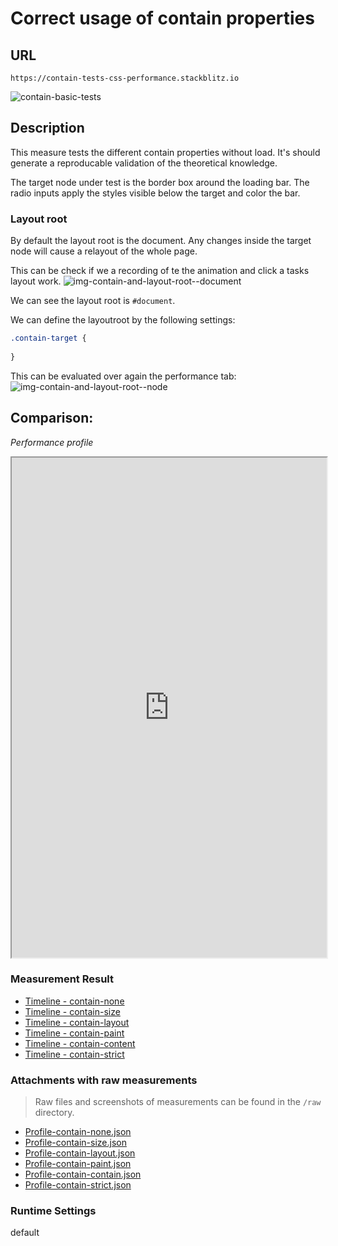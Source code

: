  
# Correct usage of contain properties 


## URL

`https://contain-tests-css-performance.stackblitz.io`

![contain-basic-tests](https://user-images.githubusercontent.com/95690470/158649244-e1d362b2-0803-48da-b22b-7c0443f8bb19.PNG)

## Description

This measure tests the different contain properties without load. It's should generate a reproducable validation of the theoretical knowledge.

The target node under test is the border box around the loading bar.
The radio inputs apply the styles visible below the target and color the bar.

### Layout root

By default the layout root is the document.
Any changes inside the target node will cause a relayout of the whole page.

This can be check if we a recording of te the animation and click a tasks layout work.
![img-contain-and-layout-root--document](https://user-images.githubusercontent.com/95690470/158653604-0754b098-dbcb-4adc-8c0e-8865859d0572.PNG)

We can see the layout root is `#document`.

We can define the layoutroot by the following settings:

```css
.contain-target {
 
}
```

This can be evaluated over again the performance tab:
![img-contain-and-layout-root--node](https://user-images.githubusercontent.com/95690470/158654190-dda771b2-66ca-463e-8b18-8c53e2a808ff.PNG)


## Comparison:

_Performance profile_
<iframe src="https://chromedevtools.github.io/timeline-viewer/?loadTimelineFromURL=https://raw.githubusercontent.com/push-based/css-contain-research/master/measures/Profile-contain-size.json" height="800px" width="100%"></iframe>


### Measurement Result

- [Timeline - contain-none](https://chromedevtools.github.io/timeline-viewer/?loadTimelineFromURL=https://raw.githubusercontent.com/push-based/css-contain-research/master/measures/Profile-contain-none.json)
- [Timeline - contain-size](https://chromedevtools.github.io/timeline-viewer/?loadTimelineFromURL=https://raw.githubusercontent.com/push-based/css-contain-research/master/measures/Profile-contain-size.json)
- [Timeline - contain-layout](https://chromedevtools.github.io/timeline-viewer/?loadTimelineFromURL=https://raw.githubusercontent.com/push-based/css-contain-research/master/measures/Profile-contain-layout.json)
- [Timeline - contain-paint](https://chromedevtools.github.io/timeline-viewer/?loadTimelineFromURL=https://raw.githubusercontent.com/push-based/css-contain-research/master/measures/Profile-contain-paint.json)
- [Timeline - contain-content](https://chromedevtools.github.io/timeline-viewer/?loadTimelineFromURL=https://raw.githubusercontent.com/push-based/css-contain-research/master/measures/Profile-contain-content.json)
- [Timeline - contain-strict](https://chromedevtools.github.io/timeline-viewer/?loadTimelineFromURL=https://raw.githubusercontent.com/push-based/css-contain-research/master/measures/Profile-contain-strict.json)




### Attachments with raw measurements

> Raw files and screenshots of measurements can be found in the `/raw` directory.

- [Profile-contain-none.json](https://raw.githubusercontent.com/push-based/css-contain-research/master/measures/Profile-contain-none.json)
- [Profile-contain-size.json](https://raw.githubusercontent.com/push-based/css-contain-research/master/measures/Profile-contain-size.json)
- [Profile-contain-layout.json](https://raw.githubusercontent.com/push-based/css-contain-research/master/measures/Profile-contain-layout.json)
- [Profile-contain-paint.json](https://raw.githubusercontent.com/push-based/css-contain-research/master/measures/Profile-contain-paint.json)
- [Profile-contain-contain.json](https://raw.githubusercontent.com/push-based/css-contain-research/master/measures/Profile-contain-contain.json)
- [Profile-contain-strict.json](https://raw.githubusercontent.com/push-based/css-contain-research/master/measures/Profile-contain-strict.json)


### Runtime Settings 

default
